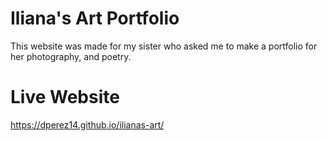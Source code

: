 # Iliana's Art Portfolio
This website was made for my sister who asked me to make a portfolio for her photography, and poetry.

# Live Website
https://dperez14.github.io/ilianas-art/
